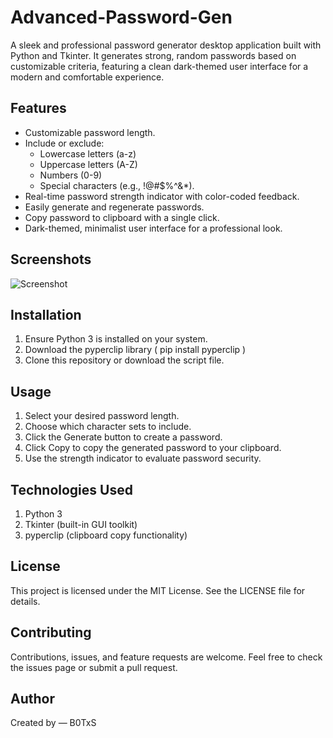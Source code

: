 # Advanced-Password-Gen

A sleek and professional password generator desktop application built with Python and Tkinter. It generates strong, random passwords based on customizable criteria, featuring a clean dark-themed user interface for a modern and comfortable experience.


## Features

- Customizable password length.
- Include or exclude:
  - Lowercase letters (a-z)
  - Uppercase letters (A-Z)
  - Numbers (0-9)
  - Special characters (e.g., !@#$%^&*).
- Real-time password strength indicator with color-coded feedback.
- Easily generate and regenerate passwords.
- Copy password to clipboard with a single click.
- Dark-themed, minimalist user interface for a professional look.


## Screenshots

![Screenshot](https://github.com/user-attachments/assets/f99c40ec-3311-41bd-8381-269589a8e789)



## Installation

1. Ensure Python 3 is installed on your system.
2. Download the pyperclip library ( pip install pyperclip )  
3. Clone this repository or download the script file.
   
## Usage

1. Select your desired password length.
2. Choose which character sets to include.
3. Click the Generate button to create a password.
4. Click Copy to copy the generated password to your clipboard.
5. Use the strength indicator to evaluate password security.

## Technologies Used

1. Python 3
2. Tkinter (built-in GUI toolkit)
3. pyperclip (clipboard copy functionality)

## License

This project is licensed under the MIT License. See the LICENSE file for details.

## Contributing

Contributions, issues, and feature requests are welcome. Feel free to check the issues page or submit a pull request.

## Author

Created by — B0TxS

